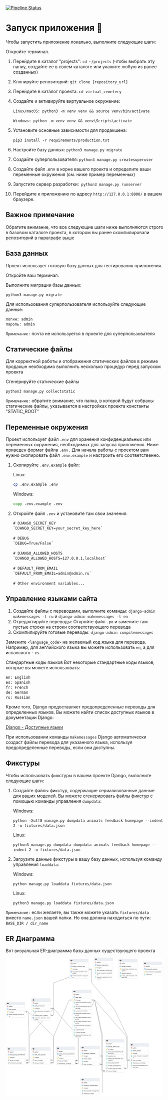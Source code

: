 [![Pipeline Status](https://gitlab.crja72.ru/django/2024/spring/course/projects/team-6/badges/main/pipeline.svg)](https://gitlab.crja72.ru/django/2024/spring/course/projects/team-6/pipelines)


# Запуск приложения 🚀
Чтобы запустить приложение локально, выполните следующие шаги:

Откройте терминал.

1. Перейдите в каталог "projects": `cd ~/projects` (чтобы выбрать эту папку, создайте ее в своем каталоге или укажите любую из ранее созданных)
2. Клонируйте репозиторий: `git clone {repository_url}`
3. Перейдите в каталог проекта: `cd virtual_cemetery`
4. Создайте и активируйте виртуальное окружение:

   `Linux/macOS: python3 -m venv venv && source venv/bin/activate`

   `Windows: python -m venv venv && venv\Scripts\activate`
5. Установите основные зависимости для продакшена: 

   `pip3 install -r requirements/production.txt`
6. Настройте базу данных: `python3 manage.py migrate`
7. Создайте суперпользователя: `python3 manage.py createsuperuser`
8. Создайте файл .env в корне вашего проекта и определите ваши переменные окружения (см. ниже пример переменных)
9. Запустите сервер разработки:` python3 manage.py runserver`
10. Перейдите к приложению по адресу `http://127.0.0.1:8000/` в вашем браузере.

## Важное примечание
Обратите внимание, что все следующие шаги ниже выполняются строго в базовом каталоге проекта, в котором вы ранее скомпилировали репозиторий в параграфе выше

## База данных
Проект использует готовую базу данных для тестирования приложения.

Откройте ваш терминал.

Выполните миграции базы данных:
```
python3 manage.py migrate
```
Для использования суперпользователя используйте следующие данные:
```
логин: admin
пароль: admin
```

`Примечание:` почта не используется в проекте для суперпользователя

## Статические файлы

Для корректной работы и отображения статических файлов в режиме продакшн необходимо выполнить несколько процедур перед запуском проекта

Сгенерируйте статические файлы

```
python3 manage.py collectstatic
```

`Примечание:` обратите внимание, что папка, в которой будут собраны статические файлы, указывается в настройках проекта константы "STATIC_ROOT"

## Переменные окружения

Проект использует файл `.env` для хранения конфиденциальных или переменных окружения, необходимых для запуска приложения. Ниже приведен формат файла `.env.`
Для начала работы с проектом вам нужно скопировать файл `.env.example` и настроить его соответственно.

1. Скопируйте `.env.example` файл:
   
   Linux:
   ```bash
   cp .env.example .env
   ```
   Windows:
   ```cmd
   copy .env.example .env
   ```

2. Откройте файл `.env` и установите там свои значения:
    ```plaintext
    # DJANGO_SECRET_KEY
    `DJANGO_SECRET_KEY=your_secret_key_here`
    
    # DEBUG
    `DEBUG=True/False`

    # DJANGO_ALLOWED_HOSTS
    `DJANGO_ALLOWED_HOSTS=127.0.0.1,localhost`

    # DEFAULT_FROM_EMAIL
    `DEFAULT_FROM_EMAIL=admin@admin.ru`

    # Other environment variables...
    ```

## Управление языками сайта

1. Создайте файлы с переводами, выполните команды: `django-admin makemessages -l ru` и `django-admin makemessages -l en`
2. Отредактируйте переводы: Откройте файл `.po` и замените там пустые строки на строки соответствующего перевода
3. Скомпилируйте готовые переводы: `django-admin compilemessages`

Замените `<language_code>` на желаемый код языка для перевода. Например, для английского языка вы можете использовать `en`, а для испанского - `es`.

Стандартные коды языков
Вот некоторые стандартные коды языков, которые вы можете использовать:
```
en: English
es: Spanish
fr: French
de: German
ru: Russian
```

Кроме того, Django предоставляет предопределенные переводы для определенных языков. Вы можете найти список доступных языков в документации Django:

[Django - Доступные языки](http://www.lingoes.net/en/translator/langcode.htm)

При использовании команды `makemessages` Django автоматически создаст файлы перевода для указанного языка, используя предопределенные переводы, если они доступны.

## Фикстуры

Чтобы использовать фикстуры в вашем проекте Django, выполните следующие шаги:

1. Создайте файлы фикстур, содержащие сериализованные данные для ваших моделей. Вы можете сгенерировать файлы фикстур с помощью команды управления `dumpdata`:

   Windows:
   ```
   python -Xutf8 manage.py dumpdata animals feedback homepage --indent 2 -o fixtures/data.json
   ```
   Linux:
   ```
   python3 manage.py dumpdata dumpdata animals feedback homepage --indent 2 -o fixtures/data.json 
   ```
   
2. Загрузите данные фикстуры в вашу базу данных, используя команду управления `loaddata`:

   Windows:
   ```
   python manage.py loaddata fixtures/data.json 
   ```
   Linux:
   ```
   python3 manage.py loaddata fixtures/data.json 
   ```

`Примечание:` если желаете, вы также можете указать `fixtures/data` вместо `name.json` вашей папки. Но она должна находиться по пути: `BASE_DIR / dir_name`

## ER Диаграмма
Вот визуальная ER-диаграмма базы данных существующего проекта

![ER Diagram](ER.png)